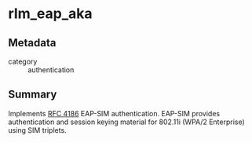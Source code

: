 # rlm_eap_aka
## Metadata
<dl>
  <dt>category</dt><dd>authentication</dd>
</dl>

## Summary
Implements [RFC 4186](https://tools.ietf.org/html/rfc4186) EAP-SIM authentication.  EAP-SIM provides authentication
and session keying material for 802.11i (WPA/2 Enterprise) using SIM triplets.
